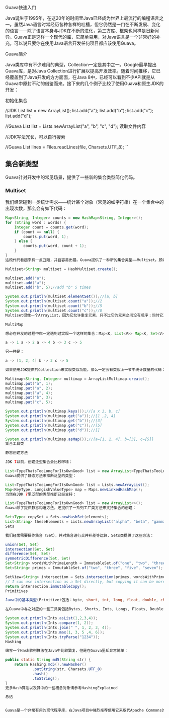 Guava快速入门

Java诞生于1995年，在这20年的时间里Java已经成为世界上最流行的编程语言之一。虽然Java语言时常经历各种各样的吐槽，但它仍然是一门在不断发展、变化的语言——除了语言本身与JDK在不断的进化，第三方库、框架也同样是日新月异。Guava正是这样一个现代的库，它简单易用，对Java语言是一个非常好的补充，可以说只要你在使用Java语言开发任何项目都应该使用Guava。

Guava简介

Java类库中有不少难用的典型，Collection一定是其中之一。Google最早提出Guava库，是对Java Collection进行扩展以提高开发效率。随着时间推移，它已经覆盖到了Java开发的方方面面，在Java 8中，已经可以看到不少API就是从Guava中原封不动的借鉴而来。接下来的几个例子比较了使用Guava和原生JDK的开发：

初始化集合


//JDK
List<String> list = new ArrayList<String>(); 
list.add("a");
list.add("b");
list.add("c");
list.add("d");

//Guava
List<String> list = Lists.newArrayList("a", "b", "c", "d");
读取文件内容


//JDK写法冗长，可以自行搜索

//Guava
List<String> lines = Files.readLines(file, Charsets.UTF_8);
``

## 集合新类型

Guava针对开发中的常见场景，提供了一些新的集合类型简化代码。

### Multiset

我们经常碰到一类统计需求——统计某个对象（常见的如字符串）在一个集合中的出现次数，那么会有如下代码：

```java
Map<String, Integer> counts = new HashMap<String, Integer>();
for (String word : words) {
    Integer count = counts.get(word);
    if (count == null) {
        counts.put(word, 1);
    } else {
        counts.put(word, count + 1);
    }
}
这段代码看起来有一点丑陋，并且容易出错。Guava提供了一种新的集合类型——Multiset。顾名思义，也就是Set中能够同时存在相同的元素:

Multiset<String> multiset = HashMultiset.create();

multiset.add("a");
multiset.add("a");
multiset.add("b", 5);//add "b" 5 times

System.out.println(multiset.elementSet());//[a, b]
System.out.println(multiset.count("a"));//2
System.out.println(multiset.count("b"));//5
System.out.println(multiset.count("c"));//0
Multiset很像一个ArrayList，因为它允许重复元素，只不过它的元素之间没有顺序；同时它又具备Map<String, Integer>的某一些特性。但本质上它还是一个真正的集合类型——用来表达数学上“多重集合”的概念，这个例子只是恰好和Map对应上罢了。

MultiMap

想必在开发的过程中你一定遇到过实现一个这样的集合：Map<K, List<V>> Map<K, Set<V>>用来表达某一个Key对应的元素是一个集合，可以用两种视角来看待这类集合：

a -> 1 a -> 2 a -> 4 b -> 3 c -> 5

另一种是：

a -> [1, 2, 4] b -> 3 c -> 5

如果使用JDK提供的Collection来实现类似功能，那么一定会有类似上一节中统计数量的代码：添加一个元素时，先在Map中查找该元素对应的List，如果不存在则新建一个List对象。

Multimap<String, Integer> multimap = ArrayListMultimap.create();
multimap.put("a", 1);
multimap.put("a", 2);
multimap.put("a", 4);
multimap.put("b", 3);
multimap.put("c", 5);

System.out.println(multimap.keys());//[a x 3, b, c]
System.out.println(multimap.get("a"));//[1 ,2, 4]
System.out.println(multimap.get("b"));//[3]
System.out.println(multimap.get("c"));//[5]
System.out.println(multimap.get("d"));//[]

System.out.println(multimap.asMap());//{a=[1, 2, 4], b=[3], c=[5]}
集合工具类

静态创建方法

JDK 7以前，创建泛型集合会比较啰嗦：

List<TypeThatsTooLongForItsOwnGood> list = new ArrayList<TypeThatsTooLongForItsOwnGood>();
Guava提供了静态方法来推断泛型的类型：

List<TypeThatsTooLongForItsOwnGood> list = Lists.newArrayList();
Map<KeyType, LongishValueType> map = Maps.newLinkedHashMap();
当然在JDK 7里泛型的类型推断已经支持：

List<TypeThatsTooLongForItsOwnGood> list = new ArrayList<>();
Guava除了提供静态构造方法，还提供了一系列工厂类方法来支持集合的创建：

Set<Type> copySet = Sets.newHashSet(elements);
List<String> theseElements = Lists.newArrayList("alpha", "beta", "gamma");
Sets

我们经常需要操作集合（Set），并对集合进行交并补差等运算，Sets类提供了这些方法：

union(Set, Set)
intersection(Set, Set)
difference(Set, Set)
symmetricDifference(Set, Set)
Set<String> wordsWithPrimeLength = ImmutableSet.of("one", "two", "three", "six", "seven", "eight");
Set<String> primes = ImmutableSet.of("two", "three", "five", "seven");

SetView<String> intersection = Sets.intersection(primes, wordsWithPrimeLength); // contains "two", "three", "seven"
// I can use intersection as a Set directly, but copying it can be more efficient if I use it a lot.
return intersection.immutableCopy();
Primitives

Java中的基本类型(Primitive)包括：byte, short, int, long, float, double, char, boolean。

在Guava中与之对应的一些工具类包括Bytes, Shorts, Ints, Longs, Floats, Doubles, Chars, Booleans。现在以Ints为例示范一些常用方法：

System.out.println(Ints.asList(1,2,3,4));
System.out.println(Ints.compare(1, 2));
System.out.println(Ints.join(" ", 1, 2, 3, 4));
System.out.println(Ints.max(1, 3, 5 ,4, 6));
System.out.println(Ints.tryParse("1234"));
Hashing

编写一个Hash散列算法在Java中比较繁复，但是在Guava里却非常简单：

public static String md5(String str) {
    return Hashing.md5().newHasher()
            .putString(str, Charsets.UTF_8)
            .hash()
            .toString();
}
更多Hash算法以及其中的一些概念对象请参考HashingExplained

总结


Guava是一个非常有用的现代程序库，在Java项目中强烈推荐使用它来取代Apache Commons的一些子项目（例如Lang, Collection, IO等等），除了这里介绍的一些最常用的特性，它还包括缓存、网络、IO、函数式编程等等内容（其中函数式编程在Java 8中可以使用Stream和Lambda表达式等特性来实现）。它的参考文档应该是Java程序员手头必备之物。